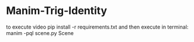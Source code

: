 # Manim-Trig-Identity
to execute video pip install -r requirements.txt
and then execute in terminal: manim -pql scene.py Scene
